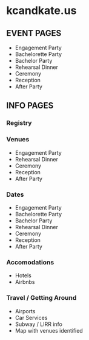 # kcandkate.us

## EVENT PAGES

- Engagement Party
- Bachelorette Party
- Bachelor Party
- Rehearsal Dinner
- Ceremony
- Reception
- After Party

## INFO PAGES

### Registry

### Venues

  - Engagement Party
  - Rehearsal Dinner
  - Ceremony
  - Reception
  - After Party

 ### Dates

  - Engagement Party
  - Bachelorette Party
  - Bachelor Party
  - Rehearsal Dinner
  - Ceremony
  - Reception
  - After Party

### Accomodations

  - Hotels
  - Airbnbs

### Travel / Getting Around

  - Airports
  - Car Services
  - Subway / LIRR info
  - Map with venues identified

